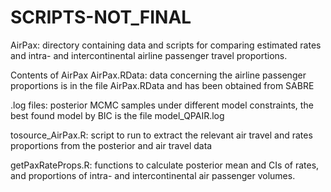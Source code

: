 # SCRIPTS-NOT_FINAL
AirPax: directory containing data and scripts for comparing estimated rates and intra- and intercontinental airline passenger travel proportions. 

Contents of AirPax
AirPax.RData: data concerning the airline passenger proportions is in the file AirPax.RData and has been obtained from SABRE

.log files: posterior MCMC samples under different model constraints, the best found model by BIC is the file model_QPAIR.log

tosource_AirPax.R: script to run to extract the relevant air travel and rates proportions from the posterior and air travel data

getPaxRateProps.R: functions to calculate posterior mean and CIs of rates, and proportions of intra- and intercontinental air passenger volumes.




